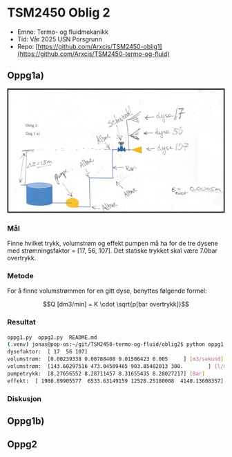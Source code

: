 # TSM2450 Oblig 2

- Emne: Termo- og fluidmekanikk
- Tid: Vår 2025 USN Porsgrunn
- Repo: [https://github.com/Arxcis/TSM2450-oblig1](https://github.com/Arxcis/TSM2450-termo-og-fluid)


## Oppg1a)
![image](./bilder/oblig2-oppg1.png)

### Mål
Finne hvilket trykk, volumstrøm og effekt pumpen må ha for de tre dysene med strømningsfaktor = [17, 56, 107]. Det statiske trykket skal være 7.0bar overtrykk.

### Metode

For å finne volumstrømmen for en gitt dyse, benyttes følgende formel:
```math
Q  [dm3/min] = K \cdot \sqrt{p[bar overtrykk]}
```


### Resultat
```sh
oppg1.py  oppg2.py  README.md
(.venv) jonas@pop-os:~/git/TSM2450-termo-og-fluid/oblig2$ python oppg1.py
dysefaktor:  [ 17  56 107]
volumstrøm:  [0.00239338 0.00788408 0.01506423 0.005     ] [m3/sekund]
volumstrøm:  [143.60297516 473.04509465 903.85402013 300.        ] [l/min]
pumpetrykk:  [8.27656552 8.28711457 8.31655435 8.28027217] [Bar]
effekt:  [ 1980.89905577  6533.63149159 12528.25180008  4140.13608357] [Watt]
```

### Diskusjon



## Oppg1b)


## Oppg2
